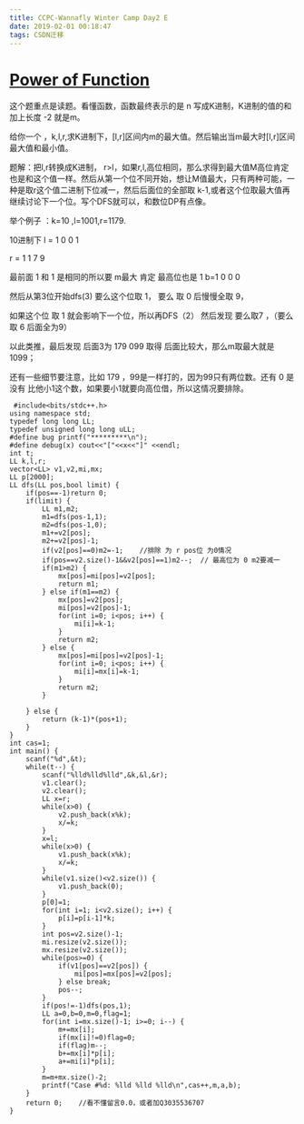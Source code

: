 ```yaml
---
title: CCPC-Wannafly Winter Camp Day2 E
date: 2019-02-01 00:18:47
tags: CSDN迁移
---
```

  # [Power of Function](https://www.zhixincode.com/contest/10/problem/E?problem_id=150)

 这个题重点是读题。看懂函数，函数最终表示的是 n 写成K进制，K进制的值的和加上长度 -2 就是m。

 给你一个 ，k,l,r,求K进制下，[l,r]区间内m的最大值。然后输出当m最大时[l,r]区间最大值和最小值。

 

 题解：把l,r转换成K进制， r>l，如果r,l,高位相同，那么求得到最大值M高位肯定也是和这个值一样。然后从第一个位不同开始，想让M值最大，只有两种可能，一种是取r这个值二进制下位减一，然后后面位的全部取 k-1,或者这个位取最大值再继续讨论下一个位。写个DFS就可以，和数位DP有点像。

 举个例子 ：k=10 ,l=1001,r=1179.

 10进制下 l = 1 0 0 1

 r = 1 1 7 9

 最前面 1 和 1 是相同的所以要 m最大 肯定 最高位也是 1 b=1 0 0 0

 然后从第3位开始dfs(3) 要么这个位取 1， 要么 取 0 后慢慢全取 9，

 如果这个位 取 1 就会影响下一个位，所以再DFS（2） 然后发现 要么取7 ，（要么 取 6 后面全为9）

 以此类推，最后发现 后面3为 179 099 取得 后面比较大，那么m取最大就是 1099；

 还有一些细节要注意，比如 179 ，99是一样打的，因为99只有两位数。还有 0 是没有 比他小1这个数，如果要小1就要向高位借，所以这情况要排除。

 
```
 #include<bits/stdc++.h>
using namespace std;
typedef long long LL;
typedef unsigned long long uLL;
#define bug printf("*********\n");
#define debug(x) cout<<"["<<x<<"]" <<endl;
int t;
LL k,l,r;
vector<LL> v1,v2,mi,mx;
LL p[2000];
LL dfs(LL pos,bool limit) {
    if(pos==-1)return 0;
    if(limit) {
        LL m1,m2;
        m1=dfs(pos-1,1);
        m2=dfs(pos-1,0);
        m1+=v2[pos];
        m2+=v2[pos]-1;
        if(v2[pos]==0)m2=-1;    //排除 为 r pos位 为0情况 
        if(pos==v2.size()-1&&v2[pos]==1)m2--;  // 最高位为 0 m2要减一
        if(m1>m2) {           
            mx[pos]=mi[pos]=v2[pos];
            return m1;
        } else if(m1==m2) {
            mx[pos]=v2[pos];
            mi[pos]=v2[pos]-1;
            for(int i=0; i<pos; i++) {
                mi[i]=k-1;
            }
            return m2;
        } else {
            mx[pos]=mi[pos]=v2[pos]-1;
            for(int i=0; i<pos; i++) {
                mi[i]=mx[i]=k-1;
            }
            return m2;
        }

    } else {
        return (k-1)*(pos+1);
    }
}
int cas=1;
int main() {
    scanf("%d",&t);
    while(t--) {
        scanf("%lld%lld%lld",&k,&l,&r);
        v1.clear();
        v2.clear();
        LL x=r;
        while(x>0) {
            v2.push_back(x%k);
            x/=k;
        }
        x=l;
        while(x>0) {
            v1.push_back(x%k);
            x/=k;
        }
        while(v1.size()<v2.size()) {
            v1.push_back(0);
        }
        p[0]=1;
        for(int i=1; i<v2.size(); i++) {
            p[i]=p[i-1]*k;
        }
        int pos=v2.size()-1;
        mi.resize(v2.size());
        mx.resize(v2.size());
        while(pos>=0) {
            if(v1[pos]==v2[pos]) {
                mi[pos]=mx[pos]=v2[pos];
            } else break;
            pos--;
        }
        if(pos!=-1)dfs(pos,1);
        LL a=0,b=0,m=0,flag=1;
        for(int i=mx.size()-1; i>=0; i--) {
            m+=mx[i];
            if(mx[i]!=0)flag=0;
            if(flag)m--;
            b+=mx[i]*p[i];
            a+=mi[i]*p[i];
        }
        m=m+mx.size()-2;
        printf("Case #%d: %lld %lld %lld\n",cas++,m,a,b);
    }
    return 0;    //看不懂留言0.0，或者加Q3035536707
}

```
 

   
 